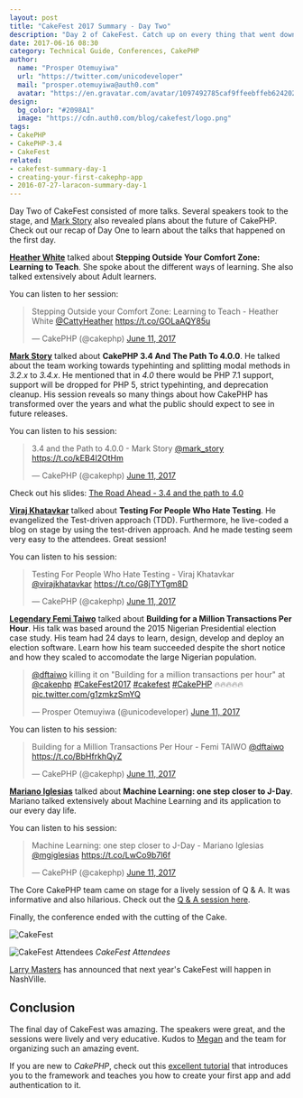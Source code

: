 ```yaml
---
layout: post
title: "CakeFest 2017 Summary - Day Two"
description: "Day 2 of CakeFest. Catch up on every thing that went down at the CakePHP Conference 2017."
date: 2017-06-16 08:30
category: Technical Guide, Conferences, CakePHP
author:
  name: "Prosper Otemuyiwa"
  url: "https://twitter.com/unicodeveloper"
  mail: "prosper.otemuyiwa@auth0.com"
  avatar: "https://en.gravatar.com/avatar/1097492785caf9ffeebffeb624202d8f?s=200"
design:
  bg_color: "#2098A1"
  image: "https://cdn.auth0.com/blog/cakefest/logo.png"
tags:
- CakePHP
- CakePHP-3.4
- CakeFest
related:
- cakefest-summary-day-1
- creating-your-first-cakephp-app
- 2016-07-27-laracon-summary-day-1
---
```


Day Two of CakeFest consisted of more talks. Several speakers took to the stage, and [Mark Story](https://twitter.com/mark_story) also revealed plans about the future of CakePHP. Check out our recap of Day One to learn about the talks that happened on the first day.

**[Heather White](https://twitter.com/CattyHeather)** talked about **Stepping Outside Your Comfort Zone: Learning to Teach**. She spoke about the different ways of learning. She also talked extensively about Adult learners.

You can listen to her session:

<blockquote class="twitter-tweet" data-lang="en"><p lang="en" dir="ltr">Stepping Outside your Comfort Zone: Learning to Teach - Heather White <a href="https://twitter.com/CattyHeather">@CattyHeather</a> <a href="https://t.co/GOLaAQY85u">https://t.co/GOLaAQY85u</a></p>&mdash; CakePHP (@cakephp) <a href="https://twitter.com/cakephp/status/873911256037576704">June 11, 2017</a></blockquote>
<script async src="//platform.twitter.com/widgets.js" charset="utf-8"></script>

**[Mark Story](https://twitter.com/mark_story)** talked about **CakePHP 3.4 And The Path To 4.0.0**. He talked about the team working towards typehinting and splitting modal methods in *3.2.x* to *3.4.x*. He mentioned that in *4.0* there would be PHP 7.1 support, support will be dropped for PHP 5, strict typehinting, and deprecation cleanup. His session reveals so many things about how CakePHP has transformed over the years and what the public should expect to see in future releases.

You can listen to his session:

<blockquote class="twitter-tweet" data-lang="en"><p lang="en" dir="ltr">3.4 and the Path to 4.0.0 - Mark Story <a href="https://twitter.com/mark_story">@mark_story</a> <a href="https://t.co/kEB4I2OtHm">https://t.co/kEB4I2OtHm</a></p>&mdash; CakePHP (@cakephp) <a href="https://twitter.com/cakephp/status/873924077768945665">June 11, 2017</a></blockquote>
<script async src="//platform.twitter.com/widgets.js" charset="utf-8"></script>

Check out his slides: [The Road Ahead - 3.4 and the path to 4.0](https://www.slideshare.net/markstory/cakephp-the-road-ahead)

**[Viraj Khatavkar](https://twitter.com/virajkhatavkar)** talked about **Testing For People Who Hate Testing**. He evangelized the Test-driven approach (TDD). Furthermore, he live-coded a blog on stage by using the test-driven approach. And he made testing seem very easy to the attendees. Great session!

You can listen to his session:

<blockquote class="twitter-tweet" data-lang="en"><p lang="en" dir="ltr">Testing For People Who Hate Testing - Viraj Khatavkar <a href="https://twitter.com/virajkhatavkar">@virajkhatavkar</a> <a href="https://t.co/G8jTYTgm8D">https://t.co/G8jTYTgm8D</a></p>&mdash; CakePHP (@cakephp) <a href="https://twitter.com/cakephp/status/873957733053022208">June 11, 2017</a></blockquote>
<script async src="//platform.twitter.com/widgets.js" charset="utf-8"></script>


**[Legendary Femi Taiwo](https://twitter.com/dftaiwo)** talked about **Building for a Million Transactions Per Hour**. His talk was based around the 2015 Nigerian Presidential election case study. His team had 24 days to learn, design, develop and deploy an election software. Learn how his team succeeded despite the short notice and how they scaled to accomodate the large Nigerian population.

<blockquote class="twitter-tweet" data-lang="en"><p lang="en" dir="ltr"><a href="https://twitter.com/dftaiwo">@dftaiwo</a> killing it on &quot;Building for a million transactions per hour&quot; at <a href="https://twitter.com/cakephp">@cakephp</a> <a href="https://twitter.com/hashtag/CakeFest2017?src=hash">#CakeFest2017</a> <a href="https://twitter.com/hashtag/cakefest?src=hash">#cakefest</a> <a href="https://twitter.com/hashtag/CakePHP?src=hash">#CakePHP</a> 🔥🔥🔥🔥🔥 <a href="https://t.co/g1zmkzSmYQ">pic.twitter.com/g1zmkzSmYQ</a></p>&mdash; Prosper Otemuyiwa (@unicodeveloper) <a href="https://twitter.com/unicodeveloper/status/873970685122686976">June 11, 2017</a></blockquote>
<script async src="//platform.twitter.com/widgets.js" charset="utf-8"></script>

You can listen to his session:

<blockquote class="twitter-tweet" data-lang="en"><p lang="en" dir="ltr">Building for a Million Transactions Per Hour - Femi TAIWO <a href="https://twitter.com/dftaiwo">@dftaiwo</a> <a href="https://t.co/BbHfrkhQyZ">https://t.co/BbHfrkhQyZ</a></p>&mdash; CakePHP (@cakephp) <a href="https://twitter.com/cakephp/status/873969687855456257">June 11, 2017</a></blockquote>
<script async src="//platform.twitter.com/widgets.js" charset="utf-8"></script>


**[Mariano Iglesias](https://twitter.com/mgiglesias)** talked about **Machine Learning: one step closer to J-Day**. Mariano talked extensively about Machine Learning and its application to our every day life.

You can listen to his session:

<blockquote class="twitter-tweet" data-lang="en"><p lang="en" dir="ltr">Machine Learning: one step closer to J-Day - Mariano Iglesias <a href="https://twitter.com/mgiglesias">@mgiglesias</a> <a href="https://t.co/LwCo9b7l6f">https://t.co/LwCo9b7l6f</a></p>&mdash; CakePHP (@cakephp) <a href="https://twitter.com/cakephp/status/873992535466680320">June 11, 2017</a></blockquote>
<script async src="//platform.twitter.com/widgets.js" charset="utf-8"></script>

The Core CakePHP team came on stage for a lively session of Q & A. It was informative and also hilarious. Check out the [Q & A session here](https://twitter.com/cakephp/status/874012117107580928).

Finally, the conference ended with the cutting of the Cake.

![CakeFest](https://cdn.auth0.com/blog/cakefest/cakephp.png)

![CakeFest Attendees](https://cdn.auth0.com/blog/cakefest/attendees.png)
_CakeFest Attendees_

[Larry Masters](https:twitter.com/phpnut) has announced that next year's CakeFest will happen in NashVille.

## Conclusion

The final day of CakeFest was amazing. The speakers were great, and the sessions were lively and very educative. Kudos to [Megan](https://twitter.com/megslalk) and the team for organizing such an amazing event.

If you are new to *CakePHP*, check out this [excellent tutorial](https://auth0.com/blog/creating-your-first-cakephp-app) that introduces you to the framework and teaches you how to create your first app and add authentication to it.
